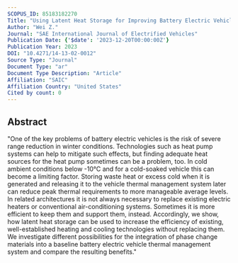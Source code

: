 ```yaml
---
SCOPUS_ID: 85183182270
Title: "Using Latent Heat Storage for Improving Battery Electric Vehicle Thermal Management System Efficiency"
Author: "Wei Z."
Journal: "SAE International Journal of Electrified Vehicles"
Publication Date: {'$date': '2023-12-20T00:00:00Z'}
Publication Year: 2023
DOI: "10.4271/14-13-02-0012"
Source Type: "Journal"
Document Type: "ar"
Document Type Description: "Article"
Affiliation: "SAIC"
Affiliation Country: "United States"
Cited by count: 0
---
```


## Abstract
"One of the key problems of battery electric vehicles is the risk of severe range reduction in winter conditions. Technologies such as heat pump systems can help to mitigate such effects, but finding adequate heat sources for the heat pump sometimes can be a problem, too. In cold ambient conditions below -10°C and for a cold-soaked vehicle this can become a limiting factor. Storing waste heat or excess cold when it is generated and releasing it to the vehicle thermal management system later can reduce peak thermal requirements to more manageable average levels. In related architectures it is not always necessary to replace existing electric heaters or conventional air-conditioning systems. Sometimes it is more efficient to keep them and support them, instead. Accordingly, we show, how latent heat storage can be used to increase the efficiency of existing, well-established heating and cooling technologies without replacing them. We investigate different possibilities for the integration of phase change materials into a baseline battery electric vehicle thermal management system and compare the resulting benefits."
